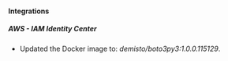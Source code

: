 
#### Integrations

##### AWS - IAM Identity Center


- Updated the Docker image to: *demisto/boto3py3:1.0.0.115129*.
